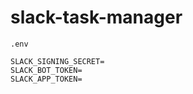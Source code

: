 # slack-task-manager

<!-- Learned about slack block kit -->

```
.env

SLACK_SIGNING_SECRET=
SLACK_BOT_TOKEN=
SLACK_APP_TOKEN=
```
